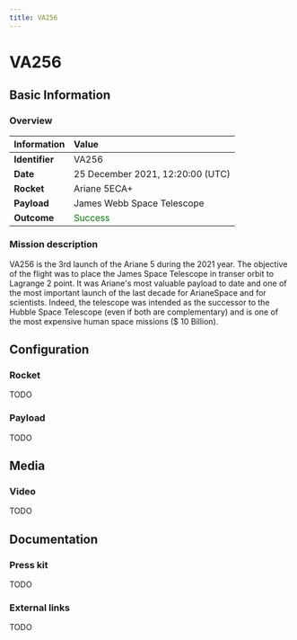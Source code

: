 ```yaml
---
title: VA256
---
```


# VA256
## Basic Information
### Overview
| Information | Value  |
|:-|:-|
| **Identifier** | VA256 |
| **Date** | 25 December 2021, 12:20:00 (UTC) |
| **Rocket** | Ariane 5ECA+ |
| **Payload** | James Webb Space Telescope |
| **Outcome** | <span style="color:green">Success</span> |

### Mission description
VA256 is the 3rd launch of the Ariane 5 during the 2021 year. The objective of the flight was to place the James Space Telescope in transer orbit to Lagrange 2 point. It was Ariane's most valuable payload to date and one of the most important launch of the last decade for ArianeSpace and for scientists. Indeed, the telescope was intended as the successor to the Hubble Space Telescope (even if both are complementary) and is one of the most expensive human space missions ($ 10 Billion).
## Configuration
### Rocket
TODO
### Payload
TODO
## Media
### Video
TODO
## Documentation
### Press kit
TODO
### External links
TODO